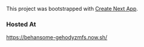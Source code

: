 This project was bootstrapped with [Create Next App](https://github.com/segmentio/create-next-app).

### Hosted At
https://behansome-gehodyzmfs.now.sh/